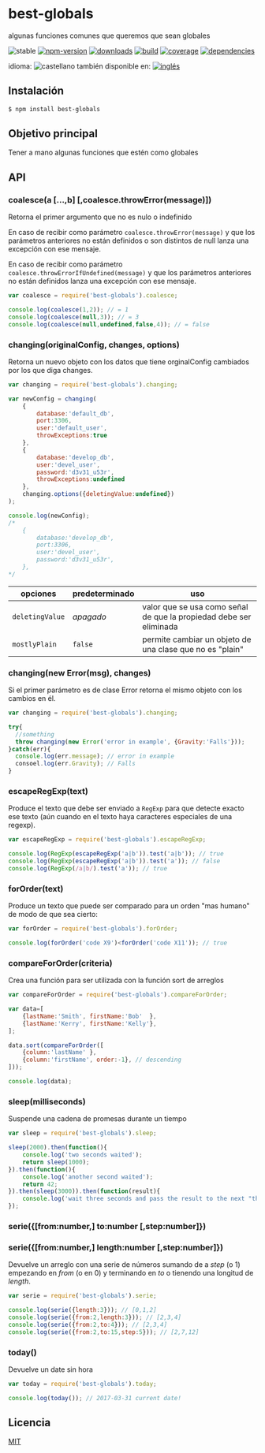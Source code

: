 <!--multilang v0 es:LEEME.md en:README.md -->
# best-globals
<!--lang:es-->

algunas funciones comunes que queremos que sean globales

<!--lang:en--]

common global function and constants - i.e. coalesce

[!--lang:*-->

<!-- cucardas -->
![stable](https://img.shields.io/badge/stability-stable-blue.svg)
[![npm-version](https://img.shields.io/npm/v/best-globals.svg)](https://npmjs.org/package/best-globals)
[![downloads](https://img.shields.io/npm/dm/best-globals.svg)](https://npmjs.org/package/best-globals)
[![build](https://github.com/codenautas/best-globals/actions/workflows/node.js.yml/badge.svg)](https://github.com/codenautas/best-globals/actions/workflows/node.js.yml)
[![coverage](https://img.shields.io/coveralls/codenautas/best-globals/master.svg)](https://coveralls.io/r/codenautas/best-globals)
[![dependencies](https://img.shields.io/david/codenautas/best-globals.svg)](https://david-dm.org/codenautas/best-globals)

<!--multilang buttons-->

idioma: ![castellano](https://raw.githubusercontent.com/codenautas/multilang/master/img/lang-es.png)
también disponible en:
[![inglés](https://raw.githubusercontent.com/codenautas/multilang/master/img/lang-en.png)](README.md)

<!--lang:es-->

## Instalación

<!--lang:en--]

## Install

[!--lang:*-->

```sh
$ npm install best-globals
```

<!--lang:es-->

## Objetivo principal

Tener a mano algunas funciones que estén como globales

<!--lang:en--]

## Main goal

Have handy some common global functions

[!--lang:*-->

## API

### coalesce(a [...,b] [,coalesce.throwError(message)])

<!--lang:es-->

Retorna el primer argumento que no es nulo o indefinido

En caso de recibir como parámetro `coalesce.throwError(message)` 
y que los parámetros anteriores no están definidos o son distintos de null
lanza una excepción con ese mensaje. 

En caso de recibir como parámetro `coalesce.throwErrorIfUndefined(message)` 
y que los parámetros anteriores no están definidos 
lanza una excepción con ese mensaje. 

<!--lang:en--]

Returns the first not null nor undefined parameter. 

Use `coalesce.throwError(message)` for throw an Exception if all parameters are null or undefined.

Use `coalesce.throwErrorIfUndefined(message)` for throw an Exception if all parameters are undefined.

[!--lang:*-->

```js
var coalesce = require('best-globals').coalesce;

console.log(coalesce(1,2)); // = 1
console.log(coalesce(null,3)); // = 3
console.log(coalesce(null,undefined,false,4)); // = false
```

<!--lang:*-->

### changing(originalConfig, changes, options)

<!--lang:es-->

Retorna un nuevo objeto con los datos que tiene orginalConfig cambiados por los que diga changes. 

<!--lang:en--]

Returns a new object like originalConfig with the changes reflected

[!--lang:*-->

```js
var changing = require('best-globals').changing;

var newConfig = changing(
    {
        database:'default_db',
        port:3306,
        user:'default_user',
        throwExceptions:true
    },
    {
        database:'develop_db',
        user:'devel_user',
        password:'d3v31_u53r',
        throwExceptions:undefined
    },
    changing.options({deletingValue:undefined})
);

console.log(newConfig);
/*
    {
        database:'develop_db',
        port:3306,
        user:'devel_user',
        password:'d3v31_u53r',
    },
*/

```

<!--lang:es-->

opciones        |predeterminado |uso
----------------|---------------|----------------------------
`deletingValue` | *apagado*     |valor que se usa como señal de que la propiedad debe ser eliminada
`mostlyPlain`   | `false`       |permite cambiar un objeto de una clase que no es "plain"

<!--lang:en--]

options         |default  |use
----------------|---------|----------------------------
`deletingValue` | *off*   |value used to delete a property
`mostlyPlain`   | `false` |allows non plain object to be changed property by property

[!--lang:*-->

### changing(new Error(msg), changes)

<!--lang:es-->

Si el primer parámetro es de clase Error retorna el mismo objeto con los cambios en él.

<!--lang:en--]

If the first argument is an instance of Error, It returns the same object with the changes reflected

[!--lang:*-->

```js
var changing = require('best-globals').changing;

try{
  //something
  throw changing(new Error('error in example', {Gravity:'Falls'}));
}catch(err){
  console.log(err.message); // error in example
  consoel.log(err.Gravity); // Falls
}
```

<!--lang:*-->

### escapeRegExp(text)

<!--lang:es-->

Produce el texto que debe ser enviado a `RegExp` para que detecte exacto ese texto
(aún cuando en el texto haya caracteres especiales de una regexp). 

<!--lang:en--]

Returns de text that must be passed to `RegExp` for detects the exact original text.

[!--lang:*-->

```js
var escapeRegExp = require('best-globals').escapeRegExp;

console.log(RegExp(escapeRegExp('a|b')).test('a|b')); // true
console.log(RegExp(escapeRegExp('a|b')).test('a')); // false
console.log(RegExp(/a|b/).test('a')); // true
```

<!--lang:*-->

### forOrder(text)

<!--lang:es-->

Produce un texto que puede ser comparado para un orden "mas humano" de modo de que sea cierto:

<!--lang:en--]

Returns a unreadeable text that can be used to order the text in an human way

[!--lang:*-->

```js
var forOrder = require('best-globals').forOrder;

console.log(forOrder('code X9')<forOrder('code X11')); // true
```

<!--lang:*-->

### compareForOrder(criteria)

<!--lang:es-->

Crea una función para ser utilizada con la función sort de arreglos

<!--lang:en--]

Returns a function to be pased to the sort array function.

[!--lang:*-->

```js
var compareForOrder = require('best-globals').compareForOrder;

var data=[
    {lastName:'Smith', firstName:'Bob'  },
    {lastName:'Kerry', firstName:'Kelly'},
];

data.sort(compareForOrder([
    {column:'lastName' },
    {column:'firstName', order:-1}, // descending
]));

console.log(data);
```

<!--lang:*-->

### sleep(milliseconds)

<!--lang:es-->

Suspende una cadena de promesas durante un tiempo

<!--lang:en--]

Suspends a promises chain for a while

[!--lang:*-->

```js
var sleep = require('best-globals').sleep;

sleep(2000).then(function(){
    console.log('two seconds waited');
    return sleep(1000);
}).then(function(){
    console.log('another second waited');
    return 42;
}).then(sleep(3000)).then(function(result){
    console.log('wait three seconds and pass the result to the next "then"');
});

```
<!--lang:*-->

### serie({[from:number,] to:number [,step:number]}) 
### serie({[from:number,] length:number [,step:number]}) 

<!--lang:es-->

Devuelve un arreglo con una serie de números sumando de a *step* (o 1) 
empezando en *from* (o en 0) y terminando en *to* o tienendo una longitud de *length*. 

<!--lang:en--]

Returns an array with a serie of numbers starting with *from* (or zero), step by *step* (or 1);
with *length* or until *to*.

[!--lang:*-->

```js
var serie = require('best-globals').serie;

console.log(serie({length:3})); // [0,1,2]
console.log(serie({from:2,length:3})); // [2,3,4]
console.log(serie({from:2,to:4})); // [2,3,4]
console.log(serie({from:2,to:15,step:5})); // [2,7,12]
```
<!--lang:*-->

### today() 

<!--lang:es-->

Devuelve un date sin hora

<!--lang:en--]

Returns today with hour

[!--lang:*-->

```js
var today = require('best-globals').today;

console.log(today()); // 2017-03-31 current date!
```

<!--lang:es-->

## Licencia

<!--lang:en--]

## License

[!--lang:*-->

[MIT](LICENSE)
